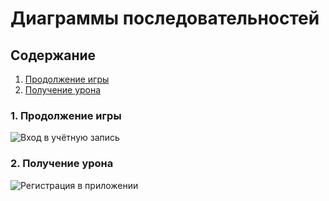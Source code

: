 # Диаграммы последовательностей

## Содержание
1. [Продолжение игры](#continue)  
2. [Получение урона](#damage)  

<a name="continue"></a>

### 1. Продолжение игры
![Вход в учётную запись](https://github.com/maxim265/See-the-Light/blob/main/diagrams/images/sequence%20continue.jpg)

<a name="damage"></a>

### 2. Получение урона
![Регистрация в приложении](https://github.com/maxim265/See-the-Light/blob/main/diagrams/images/sequence%20damage.jpg)

